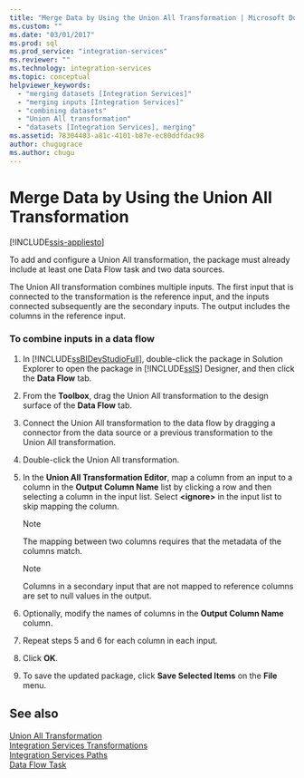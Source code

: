 ```yaml
---
title: "Merge Data by Using the Union All Transformation | Microsoft Docs"
ms.custom: ""
ms.date: "03/01/2017"
ms.prod: sql
ms.prod_service: "integration-services"
ms.reviewer: ""
ms.technology: integration-services
ms.topic: conceptual
helpviewer_keywords: 
  - "merging datasets [Integration Services]"
  - "merging inputs [Integration Services]"
  - "combining datasets"
  - "Union All transformation"
  - "datasets [Integration Services], merging"
ms.assetid: 78304403-a81c-4101-b87e-ec80ddfdac98
author: chugugrace
ms.author: chugu
---
```

# Merge Data by Using the Union All Transformation

[!INCLUDE[ssis-appliesto](../../../includes/ssis-appliesto-ssvrpluslinux-asdb-asdw-xxx.md)]


  To add and configure a Union All transformation, the package must already include at least one Data Flow task and two data sources.  
  
 The Union All transformation combines multiple inputs. The first input that is connected to the transformation is the reference input, and the inputs connected subsequently are the secondary inputs. The output includes the columns in the reference input.  
  
### To combine inputs in a data flow  
  
1.  In [!INCLUDE[ssBIDevStudioFull](../../../includes/ssbidevstudiofull-md.md)], double-click the package in Solution Explorer to open the package in [!INCLUDE[ssIS](../../../includes/ssis-md.md)] Designer, and then click the **Data Flow** tab.  
  
2.  From the **Toolbox**, drag the Union All transformation to the design surface of the **Data Flow** tab.  
  
3.  Connect the Union All transformation to the data flow by dragging a connector from the data source or a previous transformation to the Union All transformation.  
  
4.  Double-click the Union All transformation.  
  
5.  In the **Union All Transformation Editor**, map a column from an input to a column in the **Output Column Name** list by clicking a row and then selecting a column in the input list. Select **\<ignore>** in the input list to skip mapping the column.  
  
    > [!NOTE]  
    >  The mapping between two columns requires that the metadata of the columns match.  
  
    > [!NOTE]  
    >  Columns in a secondary input that are not mapped to reference columns are set to null values in the output.  
  
6.  Optionally, modify the names of columns in the **Output Column Name** column.  
  
7.  Repeat steps 5 and 6 for each column in each input.  
  
8.  Click **OK**.  
  
9. To save the updated package, click **Save Selected Items** on the **File** menu.  
  
## See also  
 [Union All Transformation](../../../integration-services/data-flow/transformations/union-all-transformation.md)   
 [Integration Services Transformations](../../../integration-services/data-flow/transformations/integration-services-transformations.md)   
 [Integration Services Paths](../../../integration-services/data-flow/integration-services-paths.md)   
 [Data Flow Task](../../../integration-services/control-flow/data-flow-task.md)  
  
  
